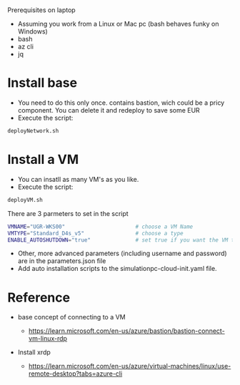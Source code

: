 # 
Prerequisites on laptop 
- Assuming you work from a Linux or Mac pc (bash behaves funky on Windows)
- bash
- az cli
- jq

# Install base
- You need to do this only once.  contains bastion, wich could be a pricy component.  You can delete it and redeploy to save some EUR
- Execute the script:
```bash
deployNetwork.sh
```


# Install a VM
- You can insatll as many VM's as you like.  
- Execute the script:
```bash
deployVM.sh
```

There are 3 parmeters to set in the script
```bash
VMNAME="UGR-WKS00"                      # choose a VM Name 
VMTYPE="Standard_D4s_v5"                # choose a type
ENABLE_AUTOSHUTDOWN="true"              # set true if you want the VM to automaticaly shut down (shutdown time is the parameters.json)
```
- Other, more advanced parameters (including username and password) are in the parameters.json  file
- Add auto installation scripts to the simulationpc-cloud-init.yaml file.

# Reference
- base concept of connecting to a VM
    - https://learn.microsoft.com/en-us/azure/bastion/bastion-connect-vm-linux-rdp

- Install xrdp
    - https://learn.microsoft.com/en-us/azure/virtual-machines/linux/use-remote-desktop?tabs=azure-cli
